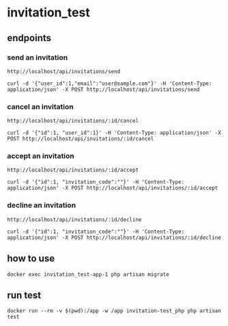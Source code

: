 # invitation_test

## endpoints

### send an invitation

    http://localhost/api/invitations/send

    curl -d '{"user_id":1,"email":"user@sample.com"}' -H 'Content-Type: application/json' -X POST http://localhost/api/invitations/send

### cancel an invitation

    http://localhost/api/invitations/:id/cancel

    curl -d '{"id":1, "user_id":1}' -H 'Content-Type: application/json' -X POST http://localhost/api/invitations/:id/cancel

### accept an invitation

    http://localhost/api/invitations/:id/accept

    curl -d '{"id":1, "invitation_code":""}' -H 'Content-Type: application/json' -X POST http://localhost/api/invitations/:id/accept

### decline an invitation

    http://localhost/api/invitations/:id/decline

    curl -d '{"id":1, "invitation_code":""}' -H 'Content-Type: application/json' -X POST http://localhost/api/invitations/:id/decline

## how to use

    docker exec invitation_test-app-1 php artisan migrate

## run test

    docker run --rm -v $(pwd):/app -w /app invitation-test_php php artisan test
